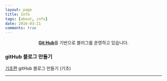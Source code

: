 ```yaml
---
layout: page
title: Info
tags: [about, info]
date: 2016-03-21
comments: true
---
```

    
<center><a href="https://github.com/ret6125/ret6125.github.io.git"><b>Git Hub</b></a>를 기반으로 블러그를 운영하고 있습니다.</center>

### gitHub 블로그 만들기
<a class = "btn btn-title" href="https://github.com/ret6125/ret6125.github.io.git">기초편</a>   gitHub 블로그 만들기 (기초)
<hr/>
    

